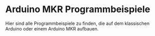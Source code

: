 # Arduino MKR Programmbeispiele

Hier sind alle Programmbeispiele zu finden, die auf dem klassischen Arduino oder einem Arduino MKR aufbauen.
